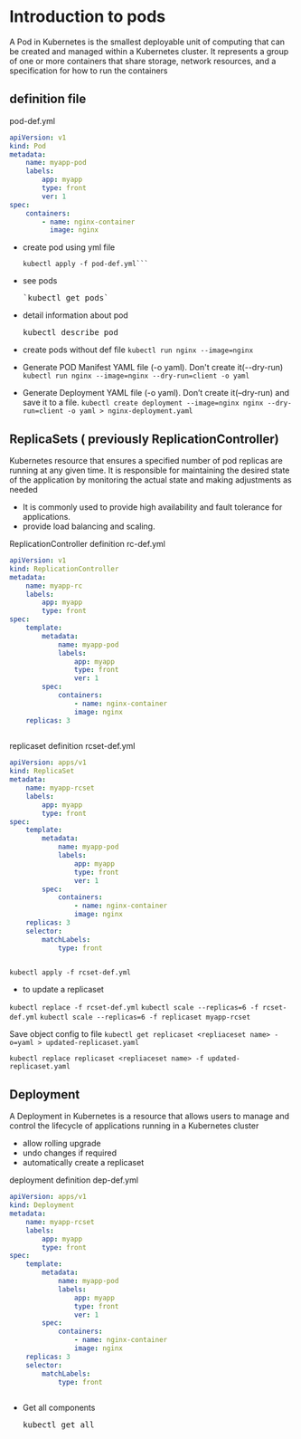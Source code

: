 # Introduction to pods

A Pod in Kubernetes is the smallest deployable unit of computing that can be created and managed within a Kubernetes cluster. It represents a group of one or more containers that share storage, network resources, and a specification for how to run the containers

## definition file

pod-def.yml
```yml
apiVersion: v1
kind: Pod
metadata:
    name: myapp-pod
    labels:
        app: myapp
        type: front
        ver: 1
spec:
    containers:
        - name: nginx-container
          image: nginx
```

- create pod using yml file
    ```kubectl create -f pod-def.yml
    kubectl apply -f pod-def.yml```

- see pods
    <pre>`kubectl get pods`</pre>

- detail information about pod
    <pre>kubectl describe pod <pod-name></pre>

- create pods without def file
    `kubectl run nginx --image=nginx`

- Generate POD Manifest YAML file (-o yaml). Don't create it(--dry-run)
    `kubectl run nginx --image=nginx --dry-run=client -o yaml`

- Generate Deployment YAML file (-o yaml). Don’t create it(–dry-run) and save it to a file.
    `kubectl create deployment --image=nginx nginx --dry-run=client -o yaml > nginx-deployment.yaml`

## ReplicaSets ( previously ReplicationController)

Kubernetes resource that ensures a specified number of pod replicas are running at any given time. It is responsible for maintaining the desired state of the application by monitoring the actual state and making adjustments as needed

- It is commonly used to provide high availability and fault tolerance for applications.
- provide load balancing and scaling.

ReplicationController definition
rc-def.yml
```yml
apiVersion: v1
kind: ReplicationController
metadata:
    name: myapp-rc
    labels:
        app: myapp
        type: front
spec:
    template:
        metadata:
            name: myapp-pod
            labels:
                app: myapp
                type: front
                ver: 1
        spec:
            containers:
                - name: nginx-container
                image: nginx
    replicas: 3
    
```

replicaset definition
rcset-def.yml
```yml
apiVersion: apps/v1
kind: ReplicaSet
metadata:
    name: myapp-rcset
    labels:
        app: myapp
        type: front
spec:
    template:
        metadata:
            name: myapp-pod
            labels:
                app: myapp
                type: front
                ver: 1
        spec:
            containers:
                - name: nginx-container
                image: nginx
    replicas: 3
    selector:
        matchLabels:
            type: front
    
```

`kubectl apply -f rcset-def.yml`

- to update a replicaset

`kubectl replace -f rcset-def.yml`
`kubectl scale --replicas=6 -f rcset-def.yml`
`kubectl scale --replicas=6 -f replicaset myapp-rcset`

Save object config to file
`kubectl get replicaset <repliaceset name> -o=yaml > updated-replicaset.yaml`

`kubectl replace replicaset <repliaceset name> -f updated-replicaset.yaml`


## Deployment

A Deployment in Kubernetes is a resource that allows users to manage and control the lifecycle of applications running in a Kubernetes cluster

- allow rolling upgrade
- undo changes if required
- automatically create a replicaset

deployment definition
dep-def.yml
```yml
apiVersion: apps/v1
kind: Deployment
metadata:
    name: myapp-rcset
    labels:
        app: myapp
        type: front
spec:
    template:
        metadata:
            name: myapp-pod
            labels:
                app: myapp
                type: front
                ver: 1
        spec:
            containers:
                - name: nginx-container
                image: nginx
    replicas: 3
    selector:
        matchLabels:
            type: front
    
```

-  Get all components  
    <pre>kubectl get all</pre>


 
